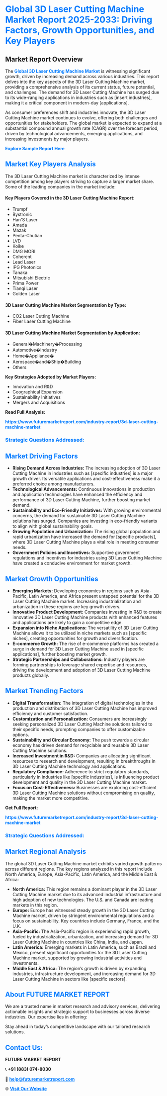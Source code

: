 <h1 style="color: #007BFF;">Global 3D Laser Cutting Machine Market Report 2025-2033: Driving Factors, Growth Opportunities, and Key Players</h1>

<section id="overview">
<h2>Market Report Overview</h2>
<p>The <a href="https://www.futuremarketreport.com/industry-report/3d-laser-cutting-machine-market" style="color: #007BFF; text-decoration: none;"><strong>Global 3D Laser Cutting Machine Market</strong></a> is witnessing significant growth, driven by increasing demand across various industries. This report delves into the key aspects of the 3D Laser Cutting Machine market, providing a comprehensive analysis of its current status, future potential, and challenges. The demand for 3D Laser Cutting Machine has surged due to its wide-ranging applications in industries such as [insert industries], making it a critical component in modern-day [applications].</p>
<p>As consumer preferences shift and industries innovate, the 3D Laser Cutting Machine market continues to evolve, offering both challenges and opportunities for stakeholders. The global market is expected to expand at a substantial compound annual growth rate (CAGR) over the forecast period, driven by technological advancements, emerging applications, and increasing investments by major players.</p>
</section>

<section id="overview">
<p><a href="https://www.futuremarketreport.com/request-sample/reportId=103242" style="color: #007BFF; text-decoration: none;"><strong>Explore Sample Report Here</strong></a></p>
</section>

<section id="key-players">
<h2 style="color: #007BFF;">Market Key Players Analysis</h2>
<p>The 3D Laser Cutting Machine market is characterized by intense competition among key players striving to capture a larger market share. Some of the leading companies in the market include:</p>
<h4>Key Players Covered in the 3D Laser Cutting Machine Report:</h4>
<ul><li>Trumpf</li><li>Bystronic</li><li>Han&#039;S Laser</li><li>Amada</li><li>Mazak</li><li>Penta-Chutian</li><li>LVD</li><li>Koike</li><li>DMG MORI</li><li>Coherent</li><li>Lead Laser</li><li>IPG Photonics</li><li>Tanaka</li><li>Mitsubishi Electric</li><li>Prima Power</li><li>Tianqi Laser</li><li>Golden Laser</li></ul>
<h4>3D Laser Cutting Machine Market Segmentation by Type:</h4>
<ul><li>CO2 Laser Cutting Machine</li><li>Fiber Laser Cutting Machine</li></ul>

<h4>3D Laser Cutting Machine Market Segmentation by Application:</h4>
<ul><li>General�Machinery�Processing</li><li>Automotive�Industry</li><li>Home�Appliance�</li><li>Aerospace�and�Ship�Building</li><li>Others</li></ul>
<p><strong>Key Strategies Adopted by Market Players:</strong></p>
<ul>
<li>Innovation and R&D</li>
<li>Geographical Expansion</li>
<li>Sustainability Initiatives</li>
<li>Mergers and Acquisitions</li>
</ul>
</section>

<section>
<p><strong>Read Full Analysis: </strong></p><a href="https://www.futuremarketreport.com/industry-report/3d-laser-cutting-machine-market" style="color: #007BFF; text-decoration: none;"><strong>https://www.futuremarketreport.com/industry-report/3d-laser-cutting-machine-market</strong></a>
<h3 style="color: #007BFF;">Strategic Questions Addressed:</h3>
</section>

<section id="driving-factors">
<h2 style="color: #007BFF;">Market Driving Factors</h2>
<ul>
<li><strong>Rising Demand Across Industries:</strong> The increasing adoption of 3D Laser Cutting Machine in industries such as [specific industries] is a major growth driver. Its versatile applications and cost-effectiveness make it a preferred choice among manufacturers.</li>
<li><strong>Technological Advancements:</strong> Continuous innovations in production and application technologies have enhanced the efficiency and performance of 3D Laser Cutting Machine, further boosting market demand.</li>
<li><strong>Sustainability and Eco-Friendly Initiatives:</strong> With growing environmental concerns, the demand for sustainable 3D Laser Cutting Machine solutions has surged. Companies are investing in eco-friendly variants to align with global sustainability goals.</li>
<li><strong>Growing Population and Urbanization:</strong> The rising global population and rapid urbanization have increased the demand for [specific products], where 3D Laser Cutting Machine plays a vital role in meeting consumer needs.</li>
<li><strong>Government Policies and Incentives:</strong> Supportive government regulations and incentives for industries using 3D Laser Cutting Machine have created a conducive environment for market growth.</li>
</ul>
</section>

<section id="growth-opportunities">
<h2 style="color: #007BFF;">Market Growth Opportunities</h2>
<ul>
<li><strong>Emerging Markets:</strong> Developing economies in regions such as Asia-Pacific, Latin America, and Africa present untapped potential for the 3D Laser Cutting Machine market. Increasing industrialization and urbanization in these regions are key growth drivers.</li>
<li><strong>Innovative Product Development:</strong> Companies investing in R&D to create innovative 3D Laser Cutting Machine products with enhanced features and applications are likely to gain a competitive edge.</li>
<li><strong>Expansion into Niche Applications:</strong> The versatility of 3D Laser Cutting Machine allows it to be utilized in niche markets such as [specific niches], creating opportunities for growth and diversification.</li>
<li><strong>E-commerce Growth:</strong> The rise of e-commerce platforms has created a surge in demand for 3D Laser Cutting Machine used in [specific applications], further boosting market growth.</li>
<li><strong>Strategic Partnerships and Collaborations:</strong> Industry players are forming partnerships to leverage shared expertise and resources, driving the development and adoption of 3D Laser Cutting Machine products globally.</li>
</ul>
</section>

<section id="trending-factors">
<h2 style="color: #007BFF;">Market Trending Factors</h2>
<ul>
<li><strong>Digital Transformation:</strong> The integration of digital technologies in the production and distribution of 3D Laser Cutting Machine has improved efficiency and customer satisfaction.</li>
<li><strong>Customization and Personalization:</strong> Consumers are increasingly seeking personalized 3D Laser Cutting Machine solutions tailored to their specific needs, prompting companies to offer customizable options.</li>
<li><strong>Sustainability and Circular Economy:</strong> The push towards a circular economy has driven demand for recyclable and reusable 3D Laser Cutting Machine solutions.</li>
<li><strong>Increased Investment in R&D:</strong> Companies are allocating significant resources to research and development, resulting in breakthroughs in 3D Laser Cutting Machine technology and applications.</li>
<li><strong>Regulatory Compliance:</strong> Adherence to strict regulatory standards, particularly in industries like [specific industries], is influencing product development and quality in the 3D Laser Cutting Machine market.</li>
<li><strong>Focus on Cost-Effectiveness:</strong> Businesses are exploring cost-efficient 3D Laser Cutting Machine solutions without compromising on quality, making the market more competitive.</li>
</ul>
</section>

<section>
<p><strong>Get Full Report: </strong></p><a href="https://www.futuremarketreport.com/industry-report/3d-laser-cutting-machine-market" style="color: #007BFF; text-decoration: none;"><strong>https://www.futuremarketreport.com/industry-report/3d-laser-cutting-machine-market</strong></a>
<h3 style="color: #007BFF;">Strategic Questions Addressed:</h3>
</section>


<section id="regional-analysis">
<h2 style="color: #007BFF;">Market Regional Analysis</h2>
<p>The global 3D Laser Cutting Machine market exhibits varied growth patterns across different regions. The key regions analyzed in this report include North America, Europe, Asia-Pacific, Latin America, and the Middle East & Africa:</p>
<ul>
<li><strong>North America:</strong> This region remains a dominant player in the 3D Laser Cutting Machine market due to its advanced industrial infrastructure and high adoption of new technologies. The U.S. and Canada are leading markets in this region.</li>
<li><strong>Europe:</strong> Europe has witnessed steady growth in the 3D Laser Cutting Machine market, driven by stringent environmental regulations and a focus on sustainability. Key countries include Germany, France, and the U.K.</li>
<li><strong>Asia-Pacific:</strong> The Asia-Pacific region is experiencing rapid growth, fueled by industrialization, urbanization, and increasing demand for 3D Laser Cutting Machine in countries like China, India, and Japan.</li>
<li><strong>Latin America:</strong> Emerging markets in Latin America, such as Brazil and Mexico, present significant opportunities for the 3D Laser Cutting Machine market, supported by growing industrial activities and investments.</li>
<li><strong>Middle East & Africa:</strong> The region’s growth is driven by expanding industries, infrastructure development, and increasing demand for 3D Laser Cutting Machine in sectors like [specific sectors].</li>
</ul>
</section>

<footer>
<h2 style="color: #007BFF;">About FUTURE MARKET REPORT</h2>
<p>We are a trusted name in market research and advisory services, delivering actionable insights and strategic support to businesses across diverse industries. Our expertise lies in offering:</p>

<p>Stay ahead in today’s competitive landscape with our tailored research solutions.</p>

<h2 style="color: #007BFF;">Contact Us:</h2>
<p><strong>FUTURE MARKET REPORT</strong></p>
<p>📞 <strong>+91 (883) 074-8030</strong></p>
<p>📧 <strong><a href="mailto:help@futuremarketreport.com" style="color: #007BFF;">help@futuremarketreport.com</a></strong></p>
<p>🌐 <strong><a href="https://www.futuremarketreport.com/" style="color: #007BFF;">Visit Our Website</a></strong></p>
</footer>
